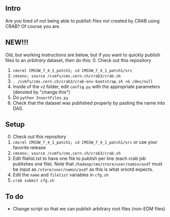 ## Intro
Are you tired of not being able to publish files not created by CRAB using CRAB? Of course you are.

## NEW!!!
Old, but working instructions are below, but if you want to quickly publish files to an *arbitrary* dataset,
then do this:
0. Check out this repository
1. `cmsrel CMSSW_7_4_1_patch1; cd CMSSW_7_4_1_patch1/src`
2. `cmsenv; source /cvmfs/cms.cern.ch/crab3/crab.sh`
3. `. /cvmfs/cms.cern.ch/crab3/crab-env-bootstrap.sh >& /dev/null`
4. Inside of the `v2` folder, edit `config.py` with the appropriate parameters (denoted by "change this")
5. Do `python InsertFiles.py`
6. Check that the dataset was published properly by pasting the name into DAS.


## Setup
0. Check out this repository
1. `cmsrel CMSSW_7_4_1_patch1; cd CMSSW_7_4_1_patch1/src` or use your favorite release
2. `cmsenv; source /cvmfs/cms.cern.ch/crab3/crab.sh`
3. Edit filelist.txt to have one file to publish per line (each crab job publishes one file).
   Note that `/hadoop/cms/store/user/namin/asdf` must be input as `/store/user/namin/asdf` as this is what xrootd expects.
4. Edit the `name` and `filelist` variables in `cfg.sh`
5. `crab submit cfg.sh`

## To do
* Change script so that we can publish arbitrary root files (non-EDM files)
